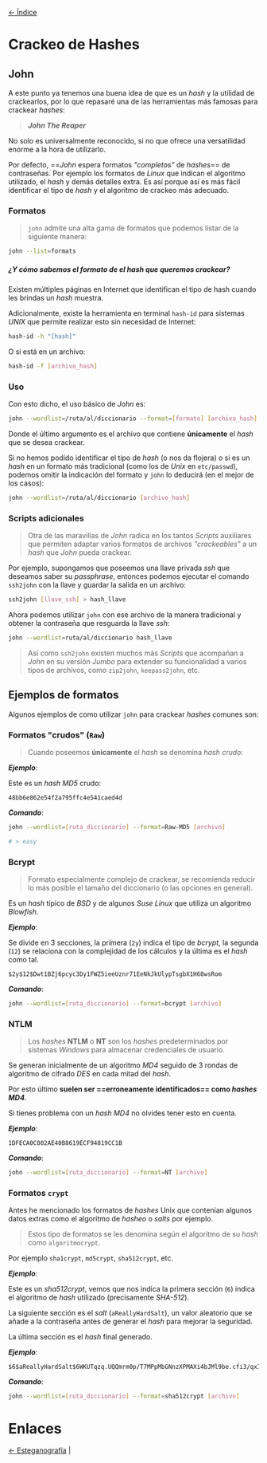[<- Índice](../Pentesting.md)
# Crackeo de Hashes

## John

A este punto ya tenemos una buena idea de que es un *hash* y la utilidad de crackearlos, por lo que repasaré una de las herramientas más famosas para crackear *hashes*:

> ***John The Reaper***

No solo es universalmente reconocido, si no que ofrece una versatilidad enorme a la hora de utilizarlo.

Por defecto, ==*John* espera formatos *"completos"* de *hashes*== de contraseñas. Por ejemplo los formatos de *Linux* que indican el algoritmo utilizado, el *hash* y demás detalles extra.
Es así porque así es más fácil identificar el tipo de *hash* y el algoritmo de crackeo más adecuado.

### Formatos

> `john` admite una alta gama de formatos que podemos listar de la siguiente manera:

```bash
john --list=formats
```

##### ¿Y cómo sabemos el formato de el *hash* que queremos crackear?

Existen múltiples páginas en Internet que identifican el tipo de hash cuando les brindas un *hash* muestra.

Adicionalmente, existe la herramienta en terminal `hash-id` para sistemas *UNIX* que permite realizar esto sin necesidad de Internet:

```bash
hash-id -h "[hash]"
```

O si está en un archivo:

```bash
hash-id -f [archivo_hash]
```

### Uso

Con esto dicho, el uso básico de *John* es:

```bash
john --wordlist=/ruta/al/diccionario --format=[formato] [archivo_hash]
```

Donde el último argumento es el archivo que contiene **únicamente** el *hash* que se desea crackear.

Si no hemos podido identificar el tipo de *hash* (o nos da flojera) o si es un *hash* en un formato más tradicional (como los de *Unix* en `etc/passwd`), podemos omitir la indicación del formato y `john` lo deducirá (en el mejor de los casos):

```bash
john --wordlist=/ruta/al/diccionario [archivo_hash]
```

### Scripts adicionales

> Otra de las maravillas de *John* radica en los tantos *Scripts* auxiliares que permiten adaptar varios formatos de archivos *"crackeables"* a un *hash* que *John* pueda crackear.

Por ejemplo, supongamos que poseemos una llave privada *ssh* que deseamos saber su *passphrase*, entonces podemos ejecutar el comando `ssh2john` con la llave y guardar la salida en un archivo:

```bash
ssh2john [llave_ssh] > hash_llave
```

Ahora podemos utilizar `john` con ese archivo de la manera tradicional y obtener la contraseña que resguarda la llave *ssh*:

```bash
john --wordlist=ruta/al/diccionario hash_llave
```

> Así como `ssh2john` existen muchos más *Scripts* que acompañan a *John* en su versión *Jumbo* para extender su funcionalidad a varios tipos de archivos, como `zip2john`, `keepass2john`, etc.

## Ejemplos de formatos

Algunos ejemplos de como utilizar `john` para crackear *hashes* comunes son:

### Formatos "crudos" (`Raw`)

> Cuando poseemos **únicamente** el *hash* se denomina *hash crudo*:

***Ejemplo***:

Este es un *hash MD5* crudo:

```
48bb6e862e54f2a795ffc4e541caed4d
```

***Comando***:

```bash
john --wordlist=[ruta_diccionario] --format=Raw-MD5 [archivo]

# > easy
```

### Bcrypt

> Formato especialmente complejo de crackear, se recomienda reducir lo más posible el tamaño del diccionario (o las opciones en general).

Es un *hash* típico de *BSD* y de algunos *Suse Linux* que utiliza un algoritmo *Blowfish*.

***Ejemplo***:

Se divide en 3 secciones, la primera (`2y`) indica el tipo de *bcrypt*, la segunda (`12`) se relaciona con la complejidad de los cálculos y la última es el *hash* como tal.

```
$2y$12$Dwt1BZj6pcyc3Dy1FWZ5ieeUznr71EeNkJkUlypTsgbX1H68wsRom
```

***Comando***:

```bash
john --wordlist=[ruta_diccionario] --format=bcrypt [archivo]
```

### NTLM

> Los *hashes* **NTLM** o **NT** son los *hashes* predeterminados por sistemas *Windows* para almacenar credenciales de usuario.

Se generan inicialmente de un algoritmo *MD4* seguido de 3 rondas de algoritmo de cifrado *DES* en cada mitad del *hash*.

Por esto último **suelen ser ==erroneamente identificados== como *hashes MD4***.

Si tienes problema con un *hash MD4* no olvides tener esto en cuenta.

***Ejemplo***:

```
1DFECA0C002AE40B8619ECF94819CC1B
```

***Comando***:

```bash
john --wordlist=[ruta_diccionario] --format=NT [archivo]
```

### Formatos `crypt`

Antes he mencionado los formatos de *hashes* Unix que contenian algunos datos extras como el algoritmo de *hasheo* o *salts* por ejemplo.

> Estos tipo de formatos se les denomina según el algoritmo de su *hash* como `algoritmocrypt`.

Por ejemplo `sha1crypt`, `md5crypt`, `sha512crypt`, etc.

***Ejemplo***:

Este es un *sha512crypt*, vemos que nos indica la primera sección (`6`) indica el algoritmo de *hash* utilizado (precisamente *SHA-512*).

La siguiente sección es el *salt* (`aReallyHardSalt`), un valor aleatorio que se añade a la contraseña antes de generar el *hash* para mejorar la seguridad.

La última sección es el *hash* final generado.

***Ejemplo***:

```
$6$aReallyHardSalt$6WKUTqzq.UQQmrm0p/T7MPpMbGNnzXPMAXi4bJMl9be.cfi3/qxIf.hsGpS41BqMhSrHVXgMpdjS6xeKZAs02.
```

***Comando***:

```bash
john --wordlist=[ruta_diccionario] --format=sha512crypt [archivo]
```

# Enlaces

[<- Esteganografía](Esteganografia.md) |